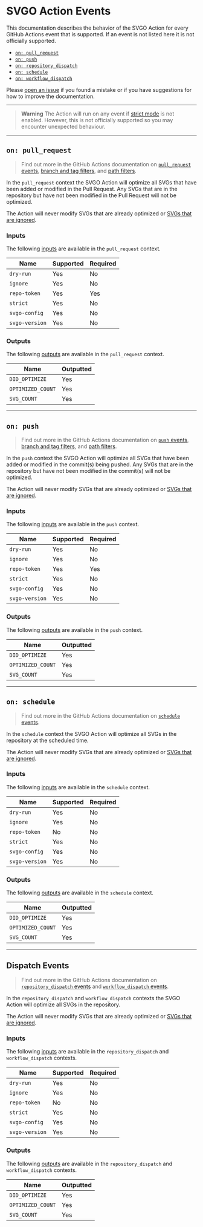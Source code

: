 # SVGO Action Events

This documentation describes the behavior of the SVGO Action for every GitHub
Actions event that is supported. If an event is not listed here it is not
officially supported.

- [`on: pull_request`](#on-pull_request)
- [`on: push`](#on-push)
- [`on: repository_dispatch`](#dispatch-events)
- [`on: schedule`](#on-schedule)
- [`on: workflow_dispatch`](#dispatch-events)

Please [open an issue] if you found a mistake or if you have suggestions for how
to improve the documentation.

---

> **Warning** The Action will run on any event if [strict mode] is not enabled.
> However, this is not officially supported so you may encounter unexpected
> behaviour.

---

## `on: pull_request`

> Find out more in the GitHub Actions documentation on [`pull_request` events],
> [branch and tag filters], and [path filters].

In the `pull_request` context the SVGO Action will optimize all SVGs that have
been added or modified in the Pull Request. Any SVGs that are in the repository
but have not been modified in the Pull Request will not be optimized.

The Action will never modify SVGs that are already optimized or [SVGs that are
ignored].

### Inputs

The following [inputs] are available in the `pull_request` context.

| Name           | Supported | Required |
| -------------- | --------- | -------- |
| `dry-run`      | Yes       | No       |
| `ignore`       | Yes       | No       |
| `repo-token`   | Yes       | Yes      |
| `strict`       | Yes       | No       |
| `svgo-config`  | Yes       | No       |
| `svgo-version` | Yes       | No       |

### Outputs

The following [outputs] are available in the `pull_request` context.

| Name              | Outputted |
| ----------------- | --------- |
| `DID_OPTIMIZE`    | Yes       |
| `OPTIMIZED_COUNT` | Yes       |
| `SVG_COUNT`       | Yes       |

---

## `on: push`

> Find out more in the GitHub Actions documentation on [`push` events], [branch
> and tag filters], and [path filters].

In the `push` context the SVGO Action will optimize all SVGs that have been
added or modified in the commit(s) being pushed. Any SVGs that are in the
repository but have not been modified in the commit(s) will not be optimized.

The Action will never modify SVGs that are already optimized or [SVGs that are
ignored].

### Inputs

The following [inputs] are available in the `push` context.

| Name           | Supported | Required |
| -------------- | --------- | -------- |
| `dry-run`      | Yes       | No       |
| `ignore`       | Yes       | No       |
| `repo-token`   | Yes       | Yes      |
| `strict`       | Yes       | No       |
| `svgo-config`  | Yes       | No       |
| `svgo-version` | Yes       | No       |

### Outputs

The following [outputs] are available in the `push` context.

| Name              | Outputted |
| ----------------- | --------- |
| `DID_OPTIMIZE`    | Yes       |
| `OPTIMIZED_COUNT` | Yes       |
| `SVG_COUNT`       | Yes       |

---

## `on: schedule`

> Find out more in the GitHub Actions documentation on [`schedule` events].

In the `schedule` context the SVGO Action will optimize all SVGs in the
repository at the scheduled time.

The Action will never modify SVGs that are already optimized or [SVGs that are
ignored].

### Inputs

The following [inputs] are available in the `schedule` context.

| Name           | Supported | Required |
| -------------- | --------- | -------- |
| `dry-run`      | Yes       | No       |
| `ignore`       | Yes       | No       |
| `repo-token`   | No        | No       |
| `strict`       | Yes       | No       |
| `svgo-config`  | Yes       | No       |
| `svgo-version` | Yes       | No       |

### Outputs

The following [outputs] are available in the `schedule` context.

| Name              | Outputted |
| ----------------- | --------- |
| `DID_OPTIMIZE`    | Yes       |
| `OPTIMIZED_COUNT` | Yes       |
| `SVG_COUNT`       | Yes       |

---

## Dispatch Events

> Find out more in the GitHub Actions documentation on [`repository_dispatch`
> events] and [`workflow_dispatch` events].

In the `repository_dispatch` and `workflow_dispatch` contexts the SVGO Action
will optimize all SVGs in the repository.

The Action will never modify SVGs that are already optimized or [SVGs that are
ignored].

### Inputs

The following [inputs] are available in the `repository_dispatch` and
`workflow_dispatch` contexts.

| Name           | Supported | Required |
| -------------- | --------- | -------- |
| `dry-run`      | Yes       | No       |
| `ignore`       | Yes       | No       |
| `repo-token`   | No        | No       |
| `strict`       | Yes       | No       |
| `svgo-config`  | Yes       | No       |
| `svgo-version` | Yes       | No       |

### Outputs

The following [outputs] are available in the `repository_dispatch` and
`workflow_dispatch` contexts.

| Name              | Outputted |
| ----------------- | --------- |
| `DID_OPTIMIZE`    | Yes       |
| `OPTIMIZED_COUNT` | Yes       |
| `SVG_COUNT`       | Yes       |

[`pull_request` events]: https://docs.github.com/en/actions/reference/events-that-trigger-workflows#pull_request
[`push` events]: https://docs.github.com/en/actions/reference/events-that-trigger-workflows#push
[`repository_dispatch` events]: https://docs.github.com/en/actions/reference/events-that-trigger-workflows#repository_dispatch
[`schedule` events]: https://docs.github.com/en/actions/reference/events-that-trigger-workflows#schedule
[`workflow_dispatch` events]: https://docs.github.com/en/actions/reference/events-that-trigger-workflows#workflow_dispatch
[branch and tag filters]: https://docs.github.com/en/actions/reference/workflow-syntax-for-github-actions#onpushpull_requestbranchestags
[open an issue]: https://github.com/ericcornelissen/svgo-action/issues/new?labels=docs&template=documentation.md
[inputs]: ./inputs.md
[outputs]: ./outputs.md
[path filters]: https://docs.github.com/en/actions/reference/workflow-syntax-for-github-actions#onpushpull_requestpaths
[svgs that are ignored]: ./inputs.md#ignore
[strict mode]: ./inputs.md#strict-mode
